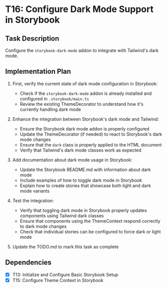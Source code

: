 # T16: Configure Dark Mode Support in Storybook

## Task Description

Configure the `storybook-dark-mode` addon to integrate with Tailwind's dark mode.

## Implementation Plan

1. First, verify the current state of dark mode configuration in Storybook:

   - Check if the `storybook-dark-mode` addon is already installed and configured in `.storybook/main.ts`
   - Review the existing ThemeDecorator to understand how it's currently handling dark mode

2. Enhance the integration between Storybook's dark mode and Tailwind:

   - Ensure the Storybook dark mode addon is properly configured
   - Update the ThemeDecorator (if needed) to react to Storybook's dark mode changes
   - Ensure that the `dark` class is properly applied to the HTML document
   - Verify that Tailwind's dark mode classes work as expected

3. Add documentation about dark mode usage in Storybook:

   - Update the Storybook README.md with information about dark mode
   - Include examples of how to toggle dark mode in Storybook
   - Explain how to create stories that showcase both light and dark mode variants

4. Test the integration:

   - Verify that toggling dark mode in Storybook properly updates components using Tailwind dark classes
   - Ensure that components using the ThemeContext respond correctly to dark mode changes
   - Check that individual stories can be configured to force dark or light mode

5. Update the TODO.md to mark this task as complete

## Dependencies

- [x] T13: Initialize and Configure Basic Storybook Setup
- [x] T15: Configure Theme Context in Storybook
